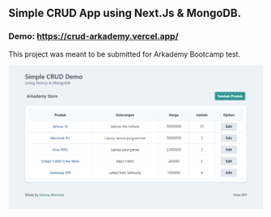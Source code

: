 ## Simple CRUD App using Next.Js & MongoDB.

### Demo: https://crud-arkademy.vercel.app/

This project was meant to be submitted for Arkademy Bootcamp test.

![Screenshot of Todo App](./public/screenshot.png)
